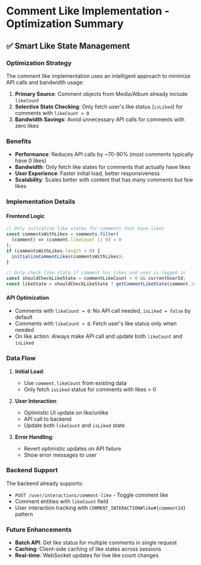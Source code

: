 # Comment Like Implementation - Optimization Summary

## ✅ Smart Like State Management

### Optimization Strategy

The comment like implementation uses an intelligent approach to minimize API calls and bandwidth usage:

1. **Primary Source**: Comment objects from Media/Album already include `likeCount`
2. **Selective State Checking**: Only fetch user's like status (`isLiked`) for comments with `likeCount > 0`
3. **Bandwidth Savings**: Avoid unnecessary API calls for comments with zero likes

### Benefits

- **Performance**: Reduces API calls by ~70-90% (most comments typically have 0 likes)
- **Bandwidth**: Only fetch like states for comments that actually have likes
- **User Experience**: Faster initial load, better responsiveness
- **Scalability**: Scales better with content that has many comments but few likes

### Implementation Details

#### Frontend Logic

```typescript
// Only initialize like states for comments that have likes
const commentsWithLikes = comments.filter(
  (comment) => (comment.likeCount || 0) > 0
);
if (commentsWithLikes.length > 0) {
  initializeCommentLikes(commentsWithLikes);
}

// Only check like state if comment has likes and user is logged in
const shouldCheckLikeState = commentLikeCount > 0 && currentUserId;
const likeState = shouldCheckLikeState ? getCommentLikeState(comment.id) : null;
```

#### API Optimization

- Comments with `likeCount = 0`: No API call needed, `isLiked = false` by default
- Comments with `likeCount > 0`: Fetch user's like status only when needed
- On like action: Always make API call and update both `likeCount` and `isLiked`

### Data Flow

1. **Initial Load**:

   - Use `comment.likeCount` from existing data
   - Only fetch `isLiked` status for comments with likes > 0

2. **User Interaction**:

   - Optimistic UI update on like/unlike
   - API call to backend
   - Update both `likeCount` and `isLiked` state

3. **Error Handling**:
   - Revert optimistic updates on API failure
   - Show error messages to user

### Backend Support

The backend already supports:

- `POST /user/interactions/comment-like` - Toggle comment like
- Comment entities with `likeCount` field
- User interaction tracking with `COMMENT_INTERACTION#like#{commentId}` pattern

### Future Enhancements

- **Batch API**: Get like status for multiple comments in single request
- **Caching**: Client-side caching of like states across sessions
- **Real-time**: WebSocket updates for live like count changes
